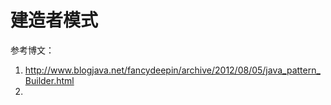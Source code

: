 # 建造者模式

参考博文：
1. http://www.blogjava.net/fancydeepin/archive/2012/08/05/java_pattern_Builder.html
2. 